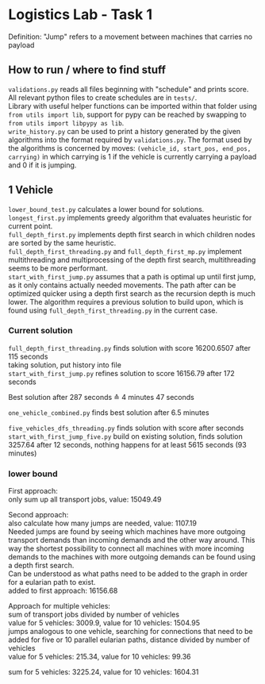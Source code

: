 # Logistics Lab - Task 1

Definition: "Jump" refers to a movement between machines that carries no payload

## How to run / where to find stuff

`validations.py` reads all files beginning with "schedule" and prints score.  
All relevant python files to create schedules are in `tests/`.  
Library with useful helper functions can be imported within that folder using `from utils import lib`, support for pypy can be reached by swapping to `from utils import libpypy as lib`.  
`write_history.py` can be used to print a history generated by the given algorithms into the format required by `validations.py`. The format used by the algorithms is concerned by moves: `(vehicle_id, start_pos, end_pos, carrying)` in which carrying is 1 if the vehicle is currently carrying a payload and 0 if it is jumping.

## 1 Vehicle

`lower_bound_test.py` calculates a lower bound for solutions.  
`longest_first.py` implements greedy algorithm that evaluates heuristic for current point.  
`full_depth_first.py` implements depth first search in which children nodes are sorted by the same heuristic.  
`full_depth_first_threading.py` and `full_depth_first_mp.py` implement multithreading and multiprocessing of the depth first search, multithreading seems to be more performant.  
`start_with_first_jump.py` assumes that a path is optimal up until first jump, as it only contains actually needed movements. The path after can be optimized quicker using a depth first search as the recursion depth is much lower. The algorithm requires a previous solution to build upon, which is found using `full_depth_first_threading.py` in the current case.

### Current solution

`full_depth_first_threading.py` finds solution with score 16200.6507 after 115 seconds  
taking solution, put history into file  
`start_with_first_jump.py` refines solution to score 16156.79 after 172 seconds  

Best solution after 287 seconds ≙ 4 minutes 47 seconds  

`one_vehicle_combined.py` finds best solution after 6.5 minutes  

`five_vehicles_dfs_threading.py` finds solution with score  after  seconds  
`start_with_first_jump_five.py` build on existing solution, finds solution 3257.64 after 12 seconds, nothing happens for at least 5615 seconds (93 minutes)  

### lower bound

First approach:  
only sum up all transport jobs, value: 15049.49

Second approach:  
also calculate how many jumps are needed, value: 1107.19  
Needed jumps are found by seeing which machines have more outgoing transport demands than incoming demands and the other way around. This way the shortest possibility to connect all machines with more incoming demands to the machines with more outgoing demands can be found using a depth first search.  
Can be understood as what paths need to be added to the graph in order for a eularian path to exist.  
added to first approach: 16156.68

Approach for multiple vehicles:  
sum of transport jobs divided by number of vehicles  
value for 5 vehicles: 3009.9, value for 10 vehicles: 1504.95  
jumps analogous to one vehicle, searching for connections that need to be added for five or 10 parallel eularian paths, distance divided by number of vehicles  
value for 5 vehicles: 215.34, value for 10 vehicles: 99.36  

sum for 5 vehicles: 3225.24, value for 10 vehicles: 1604.31
